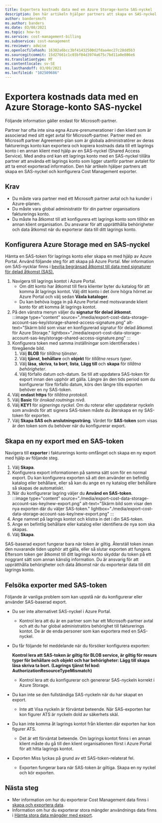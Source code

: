 ```yaml
---
title: Exportera kostnads data med en Azure Storage-konto SAS-nyckel
description: Den här artikeln hjälper partners att skapa en SAS-nyckel och konfigurera Cost Management exporter.
author: bandersmsft
ms.author: banders
ms.date: 03/08/2021
ms.topic: how-to
ms.service: cost-management-billing
ms.subservice: cost-management
ms.reviewer: adwise
ms.openlocfilehash: 16302a6bcc3bf41432500d2fdaa4ec27c28dd5b3
ms.sourcegitcommit: 15d27661c1c03bf84d3974a675c7bd11a0e086e6
ms.translationtype: MT
ms.contentlocale: sv-SE
ms.lasthandoff: 03/09/2021
ms.locfileid: "102509686"
---
```

# <a name="export-cost-data-with-an-azure-storage-account-sas-key"></a>Exportera kostnads data med en Azure Storage-konto SAS-nyckel

Följande information gäller endast för Microsoft-partner.

Partner har ofta inte sina egna Azure-prenumerationer i den klient som är associerad med sitt eget avtal för Microsoft-partner. Partner med en Microsoft partner Agreement-plan som är globala administratörer av deras fakturerings konto kan exportera och kopiera kostnads data till ett lagrings konto i en annan klient med hjälp av en SAS-nyckel (Shared Access Service). Med andra ord kan ett lagrings konto med en SAS-nyckel tillåta partner att använda ett lagrings konto som ligger utanför partner avtalet för att ta emot exporterad information. Den här artikeln hjälper partners att skapa en SAS-nyckel och konfigurera Cost Management exporter.

## <a name="requirements"></a>Krav

- Du måste vara partner med ett Microsoft partner avtal och ha kunder i Azure-planen.
- Du måste vara global administratör för din partner organisations fakturerings konto.
- Du måste ha åtkomst till att konfigurera ett lagrings konto som tillhör en annan klient organisation. Du ansvarar för att upprätthålla behörigheter och data åtkomst när du exporterar data till ditt lagrings konto.

## <a name="configure-azure-storage-with-a-sas-key"></a>Konfigurera Azure Storage med en SAS-nyckel

Hämta en SAS-token för lagrings konto eller skapa en med hjälp av Azure Portal. Använd följande steg för att skapa på Azure Portal. Mer information om SAS-nycklar finns i [bevilja begränsad åtkomst till data med signaturer för delad åtkomst (SAS).](../../storage/common/storage-sas-overview.md)

1. Navigera till lagrings kontot i Azure Portal.
    - Om ditt konto har åtkomst till flera klienter byter du katalog för att komma åt lagrings kontot. Välj ditt konto i det övre högra hörnet av Azure Portal och välj sedan **Växla kataloger**.
    - Du kan behöva logga in på Azure Portal med motsvarande klient konto för att komma åt lagrings kontot.
1. På den vänstra menyn väljer du **signatur för delad åtkomst**.  
    :::image type="content" source="./media/export-cost-data-storage-account-sas-key/storage-shared-access-signature.png" alt-text="Skärm bild som visar en konfigurerad signatur för delad åtkomst för Azure Storage." lightbox="./media/export-cost-data-storage-account-sas-key/storage-shared-access-signature.png" :::
1. Konfigurera token med samma inställningar som identifierades i föregående bild.
    1. Välj **BLOB** för _tillåtna tjänster_.
    1. Välj **tjänst**, **behållare** och **objekt** för _tillåtna resurs typer_.
    1. Välj **läsa**, **skriva**, **ta bort**, **lista**, **Lägg till** och **skapa** för _tillåtna behörigheter_.
    1. Välj förfallo datum och-datum. Se till att uppdatera SAS-token för export innan den upphör att gälla. Längre än den tids period som du konfigurerar före förfallo datum, körs den längre tills exporten behöver en ny SAS-token.
1. Välj **endast https** för _tillåtna protokoll_.
1. Välj **Basic** för _önskad routnings nivå_.
1. Välj **KEY1** för _signerings nyckel_. Om du roterar eller uppdaterar nyckeln som används för att signera SAS-token måste du återskapa en ny SAS-token för exporten.
1. Välj **Skapa SAS och anslutningssträng**.
    Värdet för **SAS-token** som visas är den token som du behöver när du konfigurerar export.

## <a name="create-a-new-export-with-a-sas-token"></a>Skapa en ny export med en SAS-token

Navigera till **exporter** i fakturerings konto omfånget och skapa en ny export med hjälp av följande steg.

1. Välj **Skapa**.
1. Konfigurera export informationen på samma sätt som för en normal export. Du kan konfigurera exporten så att den använder en befintlig katalog eller behållare, eller så kan du ange en ny katalog eller behållare så skapas de automatiskt.
1. När du konfigurerar lagring väljer du **Använd en SAS-token**.  
    :::image type="content" source="./media/export-cost-data-storage-account-sas-key/new-export.png" alt-text="Skärm bild som visar den nya exporten där du väljer SAS-token." lightbox="./media/export-cost-data-storage-account-sas-key/new-export.png" :::
1. Ange namnet på lagrings kontot och klistra in det i din SAS-token.
1. Ange en befintlig behållare eller katalog eller identifiera de nya som ska skapas.
1. Välj **Skapa**.

SAS-baserad export fungerar bara när token är giltig. Återställ token innan den nuvarande tiden upphör att gälla, eller så slutar exporten att fungera. Eftersom token ger åtkomst till ditt lagrings konto skyddar du token på ett noggrant sätt som annan känslig information. Du är ansvarig för att upprätthålla behörigheter och data åtkomst när du exporterar data till ditt lagrings konto.

## <a name="troubleshoot-exports-using-sas-tokens"></a>Felsöka exporter med SAS-token

Följande är vanliga problem som kan uppstå när du konfigurerar eller använder SAS-baserad export.

- Du ser inte alternativet SAS-nyckel i Azure Portal.
  - Kontrol lera att du är en partner som har ett Microsoft-partner avtal och att du har global administratörs behörighet till fakturerings kontot. De är de enda personer som kan exportera med en SAS-nyckel.

- Du får följande fel meddelande när du försöker konfigurera exporten:

    **Kontrol lera att SAS-token är giltig för BLOB service, är giltig för resurs typer för behållare och objekt och har behörigheter: Lägg till skapa läsa skriva ta bort. (Lagrings tjänst fel kod: AuthorizationResourceTypeMismatch)**

    - Kontrol lera att du konfigurerar och genererar SAS-nyckeln korrekt i Azure Storage.

- Du kan inte se den fullständiga SAS-nyckeln när du har skapat en export.
  - Inte att Visa nyckeln är förväntat beteende. När SAS-exporten har kon figurer ATS är nyckeln dold av säkerhets skäl.

- Du kan inte komma åt lagrings kontot från klienten där exporten har kon figurer ATS.
  - Det är ett förväntat beteende. Om lagrings kontot finns i en annan klient måste du gå till den klient organisationen först i Azure Portal för att hitta lagrings kontot.

- Exporten Miss lyckas på grund av ett SAS-token-relaterat fel.
  - Exporten fungerar bara när SAS-token är giltiga. Skapa en ny nyckel och kör exporten.

## <a name="next-steps"></a>Nästa steg

- Mer information om hur du exporterar Cost Management data finns i [skapa och exportera data](tutorial-export-acm-data.md).
- Information om hur du exporterar stora mängder användnings data finns i [Hämta stora data mängder med export](ingest-azure-usage-at-scale.md).
